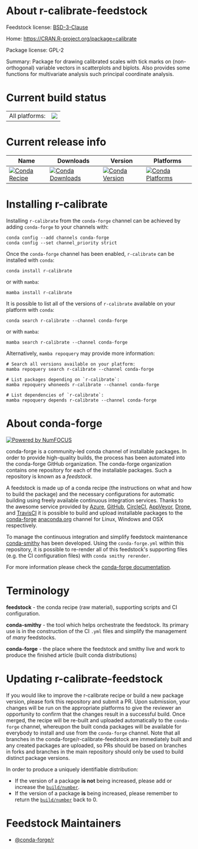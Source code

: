 About r-calibrate-feedstock
===========================

Feedstock license: [BSD-3-Clause](https://github.com/conda-forge/r-calibrate-feedstock/blob/main/LICENSE.txt)

Home: https://CRAN.R-project.org/package=calibrate

Package license: GPL-2

Summary: Package for drawing calibrated scales with tick marks on (non-orthogonal) variable vectors in scatterplots and biplots. Also provides some functions for multivariate analysis such principal coordinate analysis.

Current build status
====================


<table><tr><td>All platforms:</td>
    <td>
      <a href="https://dev.azure.com/conda-forge/feedstock-builds/_build/latest?definitionId=4170&branchName=main">
        <img src="https://dev.azure.com/conda-forge/feedstock-builds/_apis/build/status/r-calibrate-feedstock?branchName=main">
      </a>
    </td>
  </tr>
</table>

Current release info
====================

| Name | Downloads | Version | Platforms |
| --- | --- | --- | --- |
| [![Conda Recipe](https://img.shields.io/badge/recipe-r--calibrate-green.svg)](https://anaconda.org/conda-forge/r-calibrate) | [![Conda Downloads](https://img.shields.io/conda/dn/conda-forge/r-calibrate.svg)](https://anaconda.org/conda-forge/r-calibrate) | [![Conda Version](https://img.shields.io/conda/vn/conda-forge/r-calibrate.svg)](https://anaconda.org/conda-forge/r-calibrate) | [![Conda Platforms](https://img.shields.io/conda/pn/conda-forge/r-calibrate.svg)](https://anaconda.org/conda-forge/r-calibrate) |

Installing r-calibrate
======================

Installing `r-calibrate` from the `conda-forge` channel can be achieved by adding `conda-forge` to your channels with:

```
conda config --add channels conda-forge
conda config --set channel_priority strict
```

Once the `conda-forge` channel has been enabled, `r-calibrate` can be installed with `conda`:

```
conda install r-calibrate
```

or with `mamba`:

```
mamba install r-calibrate
```

It is possible to list all of the versions of `r-calibrate` available on your platform with `conda`:

```
conda search r-calibrate --channel conda-forge
```

or with `mamba`:

```
mamba search r-calibrate --channel conda-forge
```

Alternatively, `mamba repoquery` may provide more information:

```
# Search all versions available on your platform:
mamba repoquery search r-calibrate --channel conda-forge

# List packages depending on `r-calibrate`:
mamba repoquery whoneeds r-calibrate --channel conda-forge

# List dependencies of `r-calibrate`:
mamba repoquery depends r-calibrate --channel conda-forge
```


About conda-forge
=================

[![Powered by
NumFOCUS](https://img.shields.io/badge/powered%20by-NumFOCUS-orange.svg?style=flat&colorA=E1523D&colorB=007D8A)](https://numfocus.org)

conda-forge is a community-led conda channel of installable packages.
In order to provide high-quality builds, the process has been automated into the
conda-forge GitHub organization. The conda-forge organization contains one repository
for each of the installable packages. Such a repository is known as a *feedstock*.

A feedstock is made up of a conda recipe (the instructions on what and how to build
the package) and the necessary configurations for automatic building using freely
available continuous integration services. Thanks to the awesome service provided by
[Azure](https://azure.microsoft.com/en-us/services/devops/), [GitHub](https://github.com/),
[CircleCI](https://circleci.com/), [AppVeyor](https://www.appveyor.com/),
[Drone](https://cloud.drone.io/welcome), and [TravisCI](https://travis-ci.com/)
it is possible to build and upload installable packages to the
[conda-forge](https://anaconda.org/conda-forge) [anaconda.org](https://anaconda.org/)
channel for Linux, Windows and OSX respectively.

To manage the continuous integration and simplify feedstock maintenance
[conda-smithy](https://github.com/conda-forge/conda-smithy) has been developed.
Using the ``conda-forge.yml`` within this repository, it is possible to re-render all of
this feedstock's supporting files (e.g. the CI configuration files) with ``conda smithy rerender``.

For more information please check the [conda-forge documentation](https://conda-forge.org/docs/).

Terminology
===========

**feedstock** - the conda recipe (raw material), supporting scripts and CI configuration.

**conda-smithy** - the tool which helps orchestrate the feedstock.
                   Its primary use is in the construction of the CI ``.yml`` files
                   and simplify the management of *many* feedstocks.

**conda-forge** - the place where the feedstock and smithy live and work to
                  produce the finished article (built conda distributions)


Updating r-calibrate-feedstock
==============================

If you would like to improve the r-calibrate recipe or build a new
package version, please fork this repository and submit a PR. Upon submission,
your changes will be run on the appropriate platforms to give the reviewer an
opportunity to confirm that the changes result in a successful build. Once
merged, the recipe will be re-built and uploaded automatically to the
`conda-forge` channel, whereupon the built conda packages will be available for
everybody to install and use from the `conda-forge` channel.
Note that all branches in the conda-forge/r-calibrate-feedstock are
immediately built and any created packages are uploaded, so PRs should be based
on branches in forks and branches in the main repository should only be used to
build distinct package versions.

In order to produce a uniquely identifiable distribution:
 * If the version of a package **is not** being increased, please add or increase
   the [``build/number``](https://docs.conda.io/projects/conda-build/en/latest/resources/define-metadata.html#build-number-and-string).
 * If the version of a package **is** being increased, please remember to return
   the [``build/number``](https://docs.conda.io/projects/conda-build/en/latest/resources/define-metadata.html#build-number-and-string)
   back to 0.

Feedstock Maintainers
=====================

* [@conda-forge/r](https://github.com/orgs/conda-forge/teams/r/)

